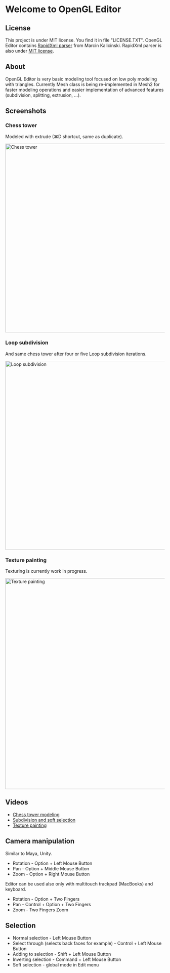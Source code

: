 # Welcome to OpenGL Editor

## License

This project is under MIT license. You find it in file "LICENSE.TXT". OpenGL Editor contains [RapidXml parser](http://rapidxml.sourceforge.net/) from Marcin Kalicinski. RapidXml parser is also under [MIT license](http://rapidxml.sourceforge.net/license.txt).

## About

OpenGL Editor is very basic modeling tool focused on low poly modeling with triangles. 
Currently Mesh class is being re-implemented in Mesh2 for faster modeling operations and easier
implementation of advanced features (subdivision, splitting, extrusion, ...).

## Screenshots

### Chess tower

Modeled with extrude (⌘D shortcut, same as duplicate).

<img src="https://github.com/filipkunc/opengl-editor-cocoa/raw/master/Screenshots/chesstower.png" alt="Chess tower" width="902px" height="597px"></img>

### Loop subdivision

And same chess tower after four or five Loop subdivision iterations.

<img src="https://github.com/filipkunc/opengl-editor-cocoa/raw/master/Screenshots/loopsubdivision.png" alt="Loop subdivision" width="902px" height="597px"></img>

### Texture painting

Texturing is currently work in progress.

<img src="https://github.com/filipkunc/opengl-editor-cocoa/raw/master/Screenshots/texturepainting.png" alt="Texture painting" width="903px" height="667px"></img>


## Videos

 * [Chess tower modeling](http://youtu.be/57d63xcT21Y)
 * [Subdivision and soft selection](http://youtu.be/65whhpqHgO4)
 * [Texture painting](http://youtu.be/nCdlcOvYr-c)

## Camera manipulation

Similar to Maya, Unity. 

* Rotation - Option + Left Mouse Button
* Pan - Option + Middle Mouse Button
* Zoom - Option + Right Mouse Button

Editor can be used also only with multitouch trackpad (MacBooks) and keyboard.

* Rotation - Option + Two Fingers
* Pan - Control + Option + Two Fingers
* Zoom - Two Fingers Zoom

## Selection

 * Normal selection - Left Mouse Button
 * Select through (selects back faces for example) - Control + Left Mouse Button
 * Adding to selection - Shift + Left Mouse Button
 * Inverting selection - Command + Left Mouse Button
 * Soft selection - global mode in Edit menu
